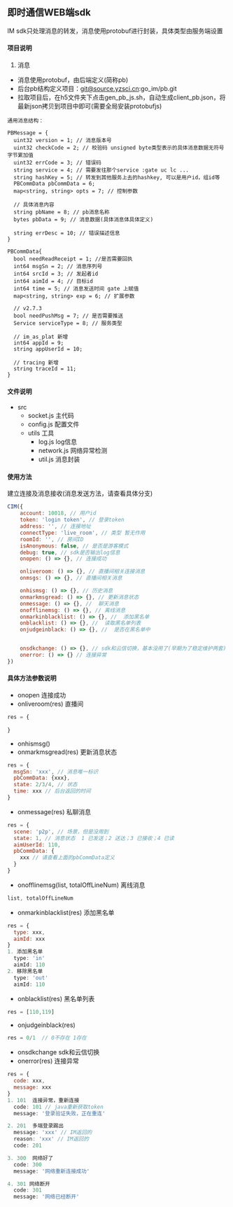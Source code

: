 ## 即时通信WEB端sdk
IM sdk只处理消息的转发，消息使用protobuf进行封装，具体类型由服务端设置

#### 项目说明
1. 消息
  - 消息使用protobuf，由后端定义(简称pb)
  - 后台pb结构定义项目：git@source.yzsci.cn:go_im/pb.git
  - 拉取项目后，在h5文件夹下点击gen_pb_js.sh，自动生成client_pb.json，将最新json拷贝到项目中即可(需要全局安装protobufjs)
```
通用消息结构：

PBMessage = {
  uint32 version = 1; // 消息版本号
  uint32 checkCode = 2; // 校验码 unsigned byte类型表示的具体消息数据无符号字节累加值
  uint32 errCode = 3; // 错误码
  string service = 4; // 需要发往那个service :gate uc lc ...
  string hashKey = 5; // 转发到其他服务上去的hashkey, 可以是用户id，组id等
  PBCommData pbCommData = 6;
  map<string, string> opts = 7; // 控制参数

  // 具体消息内容
  string pbName = 8; // pb消息名称
  bytes pbData = 9; // 消息数据(具体消息体具体定义)

  string errDesc = 10; // 错误描述信息
}

PBCommData{
  bool needReadReceipt = 1; //是否需要回执
  int64 msgSn = 2; // 消息序列号
  int64 srcId = 3; // 发起者id
  int64 aimId = 4; // 目标id
  int64 time = 5; // 消息发送时间 gate 上赋值
  map<string, string> exp = 6; // 扩展参数

  // v2.7.3
  bool needPushMsg = 7; // 是否需要推送
  Service serviceType = 8; // 服务类型

  // im_as_plat 新增
  int64 appId = 9;
  string appUserId = 10;

  // tracing 新增
  string traceId = 11;
}

```

#### 文件说明
- src
  - socket.js 主代码
  - config.js 配置文件
  - utils 工具
    - log.js log信息
    - network.js 网络异常检测
    - util.js 消息封装

#### 使用方法
建立连接及消息接收(消息发送方法，请查看具体分支)
```js
CIM({
    account: 10018, // 用户id
    token: 'login token', // 登录token
    address: '', // 连接地址
    connectType: 'live_room', // 类型 暂无作用
    roomId: '', // 房间ID
    isAnonymous: false, // 是否是游客模式
    debug: true, // sdk是否输出log信息
    onopen: () => {}, // 连接成功

    onliveroom: () => {}, // 直播间相关连接消息
    onmsgs: () => {}, // 直播间相关消息

    onhismsg: () => {}, // 历史消息
    onmarkmsgread: () => {}, // 更新消息状态
    onmessage: () => {}, //  聊天消息
    onofflinemsg: () => {}, // 离线消息
    onmarkinblacklist: () => {}, //  添加黑名单
    onblacklist: () => {}, //  读取黑名单列表
    onjudgeinblack: () => {}, //  是否在黑名单中


    onsdkchange: () => {}, // sdk和云信切换，基本没用了(早期为了稳定维护两套)
    onerror: () => {} // 连接异常
})
```

#### 具体方法参数说明
- onopen 连接成功
- onliveroom(res)  直播间
```js
res = {
  
}
```


- onhismsg()
- onmarkmsgread(res) 更新消息状态
```js
res = {
  msgSn: 'xxx', // 消息唯一标识
  pbCommData: {xxx},
  state: 2/3/4, // 状态
  time: xxx // 后台返回的时间
}
```
- onmessage(res) 私聊消息
```js
res = {
  scene: 'p2p', // 场景，但是没用到
  state: 1, // 消息状态  1 已发送；2 送达；3 已接收；4 已读
  aimUserId: 110,
  pbCommData: {
    xxx // 请查看上面的pbCommData定义
  }
}
```
- onofflinemsg(list, totalOffLineNum) 离线消息
```js
list, totalOffLineNum
```
- onmarkinblacklist(res)   添加黑名单
```js
res = {
  type: xxx,
  aimId: xxx
}
1. 添加黑名单
  type: 'in'
  aimId: 110
2. 移除黑名单
  type: 'out'
  aimId: 110
```

- onblacklist(res)     黑名单列表
```js
res = [110,119]
```
- onjudgeinblack(res)
```js
res = 0/1  // 0不存在 1存在
```
- onsdkchange  sdk和云信切换
- onerror(res) 连接异常
```js
res = {
  code: xxx,
  message: xxx
}
1. 101  连接异常，重新连接
  code: 101 // java重新获取token
  message: '登录验证失败，正在重连'

2. 201  多端登录踢出
  message: 'xxx' // IM返回的
  reason: 'xxx' // IM返回的
  code: 201

3. 300  网络好了
  code: 300
  message: '网络重新连接成功'

4. 301 网络断开
  code: 301
  message: '网络已经断开'
              
```




